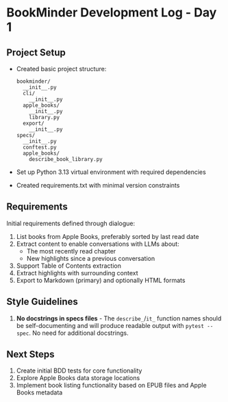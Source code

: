 # BookMinder Development Log - Day 1

## Project Setup

- Created basic project structure:
  ```
  bookminder/
    __init__.py
    cli/
      __init__.py
    apple_books/
      __init__.py
      library.py
    export/
      __init__.py
  specs/
    __init__.py
    conftest.py
    apple_books/
      describe_book_library.py
  ```

- Set up Python 3.13 virtual environment with required dependencies
- Created requirements.txt with minimal version constraints

## Requirements

Initial requirements defined through dialogue:
1. List books from Apple Books, preferably sorted by last read date
2. Extract content to enable conversations with LLMs about:
   - The most recently read chapter
   - New highlights since a previous conversation
3. Support Table of Contents extraction
4. Extract highlights with surrounding context
5. Export to Markdown (primary) and optionally HTML formats

## Style Guidelines

1. **No docstrings in specs files** - The `describe_`/`it_` function names should be self-documenting and will produce readable output with `pytest --spec`. No need for additional docstrings.

## Next Steps

1. Create initial BDD tests for core functionality
2. Explore Apple Books data storage locations
3. Implement book listing functionality based on EPUB files and Apple Books metadata